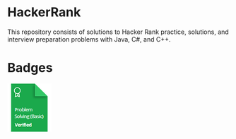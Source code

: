 # HackerRank
This repository consists of solutions to Hacker Rank practice, solutions, and interview preparation problems with Java, C#, and C++.


# Badges
![image](https://github.com/nksingh3/HackerRank/blob/main/Badges/Problem%20Solving%20(Basic)%20-%20Badge.png)
